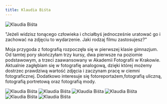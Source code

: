 ```yaml
---
title: Klaudia Biśta
---
```


![Klaudia Biśta](assets/img/members/member-4/img1.jpg)

<p class="blurb">
"Jeżeli widzisz tonącego człowieka i chciałbyś jednocześnie uratować go i zachować na zdjęciu to wydarzenie. Jaki rodzaj filmu zastosujesz?"

Moja przygoda z fotografią rozpoczęła się w pierwszej klasie gimnazjum. Od tamtej pory skończyłam trzy kursy, dwa pierwsze na poziomie podstawowym, a trzeci zaawansowany w Akademii Fotografii w Krakowie. Aktualnie zagłębiam się w fotografię analogową, dzięki której możemy dostrzec prawdziwą wartość zdjęcia i zaczynam pracę w ciemni fotograficznej. Dodatkowo interesuje się fotoreportażem,fotografią uliczną, fotografią portretową oraz fotografią mody.
</p>

![Klaudia Biśta](assets/img/members/member-4/img2.jpg)
![Klaudia Biśta](assets/img/members/member-4/img3.jpg)
![Klaudia Biśta](assets/img/members/member-4/img4.jpg)
![Klaudia Biśta](assets/img/members/member-4/img5.jpg)
![Klaudia Biśta](assets/img/members/member-4/img6.jpg)
![Klaudia Biśta](assets/img/members/member-4/img7.jpg)